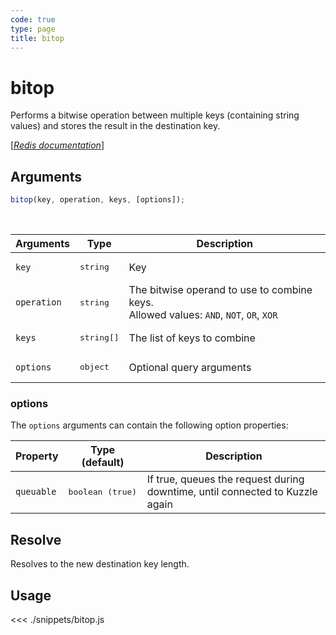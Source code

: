 ```yaml
---
code: true
type: page
title: bitop
---
```


# bitop

Performs a bitwise operation between multiple keys (containing string values) and stores the result in the destination key.

[[_Redis documentation_]](https://redis.io/commands/bitop)

## Arguments

```js
bitop(key, operation, keys, [options]);
```

<br/>

| Arguments   | Type                | Description                                                                               |
| ----------- | ------------------- | ----------------------------------------------------------------------------------------- |
| `key`       | <pre>string</pre>   | Key                                                                                       |
| `operation` | <pre>string</pre>   | The bitwise operand to use to combine keys.<br/>Allowed values: `AND`, `NOT`, `OR`, `XOR` |
| `keys`      | <pre>string[]</pre> | The list of keys to combine                                                               |
| `options`   | <pre>object</pre>   | Optional query arguments                                                                  |

### options

The `options` arguments can contain the following option properties:

| Property   | Type (default)            | Description                                                                  |
| ---------- | ------------------------- | ---------------------------------------------------------------------------- |
| `queuable` | <pre>boolean (true)</pre> | If true, queues the request during downtime, until connected to Kuzzle again |

## Resolve

Resolves to the new destination key length.

## Usage

<<< ./snippets/bitop.js

